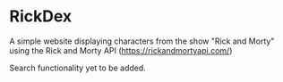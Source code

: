 # RickDex

A simple website displaying characters from the show "Rick and Morty" using the Rick and Morty API (https://rickandmortyapi.com/)

Search functionality yet to be added.
